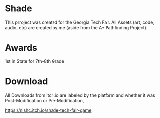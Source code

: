 # Shade

This prroject was created for the Georgia Tech Fair. 
All Assets (art, code, audio, etc) are created by me (aside from the A* Pathfinding Project).

# Awards

1st in State for 7th-8th Grade

# Download

All Downloads from itch.io are labeled by the platform and whether it was Post-Modification or Pre-Modification,

https://nishc.itch.io/shade-tech-fair-game
